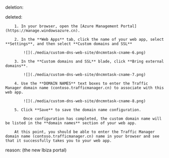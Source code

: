 deletion:

deleted:

		1. In your browser, open the [Azure Management Portal](https://manage.windowsazure.cn).
		
		2. In the **Web Apps** tab, click the name of your web app, select **Settings**, and then select **Custom domains and SSL**
		
			![](./media/custom-dns-web-site/dncmntask-cname-6.png)
		
		3. In the **Custom domains and SSL** blade, click **Bring external domains**.
		
			![](./media/custom-dns-web-site/dncmntask-cname-7.png)
		
		4. Use the **DOMAIN NAMES** text boxes to enter the Traffic Manager domain name (contoso.trafficmanager.cn) to associate with this web app.
		
			![](./media/custom-dns-web-site/dncmntask-cname-8.png)
		
		5. Click **Save** to save the domain name configuration.
		
			Once configuration has completed, the custom domain name will be listed in the **domain names** section of your web app.
		
		At this point, you should be able to enter the Traffic Manager domain name (contoso.trafficmanager.cn) name in your browser and see that it successfully takes you to your web app.

reason: (the new Ibiza portal)

